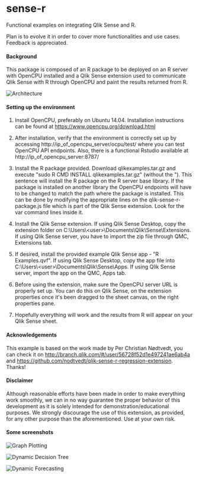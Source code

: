 # sense-r
Functional examples on integrating Qlik Sense and R.

Plan is to evolve it in order to cover more functionalities and use cases. Feedback is appreciated.

#### Background

This package is composed of an R package to be deployed on an R server with OpenCPU installed and a Qlik Sense extension used to communicate Qlik Sense with R through OpenCPU and paint the results returned from R.

![Architecture](http://i.imgsafe.org/dc6b0b3.jpg)

#### Setting up the environment

1. Install OpenCPU, preferably on Ubuntu 14.04. Installation instructions can be found at https://www.opencpu.org/download.html

2. After installation, verify that the environment is correctly set up by accessing http://ip_of_opencpu_server/ocpu/test/ where you can test OpenCPU API endpoints. Also, there is a functional Rstudio available at http://ip_of_opencpu_server:8787/

3. Install the R package provided. Download qlikexamples.tar.gz and execute "sudo R CMD INSTALL qlikexamples.tar.gz" (without the "). This sentence will install the R package on the R server base library. If the package is installed on another library the OpenCPU endpoints will have to be changed to match the path where the package is installed. This can be done by modifying the appropriate lines on the qlik-sense-r-package.js file which is part of the Qlik Sense extension. Look for the var command lines inside it.

4. Install the Qlik Sense extension. If using Qlik Sense Desktop, copy the extension folder on C:\Users\\\<user>\Documents\Qlik\Sense\Extensions. If using Qlik Sense server, you have to import the zip file through QMC, Extensions tab.

5. If desired, install the provided example Qlik Sense app - "R Examples.qvf". If using Qlik Sense Desktop, copy the app file into C:\Users\\\<user>\Documents\Qlik\Sense\Apps. If using Qlik Sense server, import the app on the QMC, Apps tab.
 
6. Before using the extension, make sure the OpenCPU server URL is properly set up. You can do this on Qlik Sense, on the extension properties once it's been dragged to the sheet canvas, on the right properties pane.

7. Hopefully everything will work and the results from R will appear on your Qlik Sense sheet.

#### Acknowledgements

This example is based on the work made by Per Christian Nødtvedt, you can check it on http://branch.qlik.com/#/user/56728f52d1e497241ae6ab4a and https://github.com/nodtvedt/qlik-sense-r-regression-extension. Thanks!

#### Disclaimer

Although reasonable efforts have been made in order to make everything work smoothly, we can in no way guarantee the proper behavior of this development as it is solely intended for demonstration/educational purposes. We strongly discourage the use of this extension, as provided, for any other purpose than the aforementioned. Use at your own risk.

#### Some screenshots

![Graph Plotting](http://i.imgsafe.org/e122f73.jpg)

![Dynamic Decision Tree](http://i.imgsafe.org/dd43148.jpg)

![Dynamic Forecasting](http://i.imgsafe.org/de3ce59.jpg)
